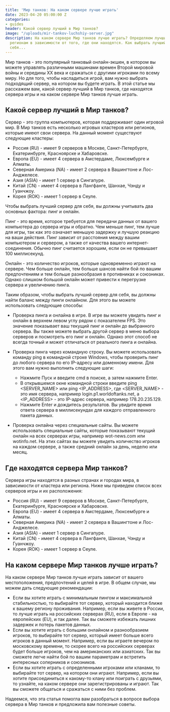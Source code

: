 ```yaml
---
title: 'Мир танков: На каком сервере лучше играть'
date: 2023-04-20 05:00:00 Z
categories:
- guides
header: Какой сервер лучший в Мир танков?
image: "/uploads/mir-tankov-luchshiy-server.jpg"
description: На каком сервере Мир танков лучше играть? Определяем лучшие сервера по
  регионам в зависимости от того, где они находятся. Как выбрать лучший сервер для
  себя...
---
```


Мир танков - это популярный танковый онлайн-экшен, в котором вы можете управлять различными машинами времен Второй мировой войны и середины XX века и сражаться с другими игроками по всему миру. Но для того, чтобы насладиться игрой, вам нужно выбрать подходящий сервер, на котором вы будете играть. В этой статье мы расскажем вам, какой сервер лучший в Мир танков, где находятся сервера игры и на каком сервере Мир танков лучше играть.

Какой сервер лучший в Мир танков?
---------------------------------

Сервер - это группа компьютеров, которая поддерживает один игровой мир. В Мир танков есть несколько игровых кластеров или регионов, которые имеют свои сервера. На данный момент существуют следующие кластеры:

*   Россия (RU) - имеет 9 серверов в Москве, Санкт-Петербурге, Екатеринбурге, Красноярске и Хабаровске.
*   Европа (EU) - имеет 4 сервера в Амстердаме, Люксембурге и Алматы.
*   Северная Америка (NA) - имеет 2 сервера в Вашингтоне и Лос-Анджелесе.
*   Азия (ASIA) - имеет 1 сервер в Сингапуре.
*   Китай (CN) - имеет 4 сервера в Лангфанге, Шанхае, Чэнду и Гуанчжоу.
*   Корея (ROK) - имеет 1 сервер в Сеуле.

Чтобы выбрать лучший сервер для себя, вы должны учитывать два основных фактора: пинг и онлайн.

Пинг - это время, которое требуется для передачи данных от вашего компьютера до сервера игры и обратно. Чем меньше пинг, тем лучше для игры, так как это означает меньшую задержку и лучшую реакцию на ваши действия. Пинг зависит от расстояния между вашим компьютером и сервером, а также от качества вашего интернет-соединения. Обычно пинг считается хорошим, если он не превышает 100 миллисекунд.

Онлайн - это количество игроков, которые одновременно играют на сервере. Чем больше онлайн, тем больше шансов найти бой по вашим предпочтениям и тем больше разнообразия в противниках и союзниках. Однако слишком большой онлайн может привести к перегрузке сервера и увеличению пинга.

Таким образом, чтобы выбрать лучший сервер для себя, вы должны найти баланс между пинги онлайном. Для этого вы можете использовать следующие способы:

*   Проверка пинга и онлайна в игре. В игре вы можете увидеть пинг и онлайн в верхнем левом углу рядом с показателем FPS. Это значение показывает ваш текущий пинг и онлайн до выбранного сервера. Вы также можете выбрать другой сервер в меню выбора серверов и посмотреть его пинг и онлайн. Однако этот способ не всегда точный и может отличаться от реального пинга и онлайна.
    
*   Проверка пинга через командную строку. Вы можете использовать команду ping в командной строке Windows, чтобы проверить пинг до любого сервера по его IP-адресу или доменному имени. Для этого вам нужно выполнить следующие шаги:
    
    *   Нажмите Пуск и введите cmd в поиске, а затем нажмите Enter.
    *   В открывшемся окне командной строки введите ping <SERVER\_NAME> или ping <IP\_ADDRESS>, где <SERVER\_NAME> - это имя сервера, например login.p1.worldoftanks.net, а <IP\_ADDRESS> - это IP-адрес сервера, например 178.20.235.129.
    *   Нажмите Enter и дождитесь результатов. Вы увидите время ответа сервера в миллисекундах для каждого отправленного пакета данных.
*   Проверка онлайна через специальные сайты. Вы можете использовать специальные сайты, которые показывают текущий онлайн на всех серверах игры, например wot-news.com или wotinfo.net. На этих сайтах вы можете увидеть количество игроков на каждом сервере, а также средний онлайн за день, неделю или месяц.
    

Где находятся сервера Мир танков?
---------------------------------

Сервера игры находятся в разных странах и городах мира, в зависимости от кластера или региона. Ниже мы приведем список всех серверов игры и их расположения:

*   Россия (RU) - имеет 9 серверов в Москве, Санкт-Петербурге, Екатеринбурге, Красноярске и Хабаровске.
*   Европа (EU) - имеет 4 сервера в Амстердаме, Люксембурге и Алматы.
*   Северная Америка (NA) - имеет 2 сервера в Вашингтоне и Лос-Анджелесе.
*   Азия (ASIA) - имеет 1 сервер в Сингапуре.
*   Китай (CN) - имеет 4 сервера в Лангфанге, Шанхае, Чэнду и Гуанчжоу.
*   Корея (ROK) - имеет 1 сервер в Сеуле.

На каком сервере Мир танков лучше играть?
-----------------------------------------

На каком сервере Мир танков лучше играть зависит от вашего местоположения, предпочтений и целей в игре. В общем случае, мы можем дать следующие рекомендации:

*   Если вы хотите играть с минимальным пингом и максимальной стабильностью, то выбирайте тот сервер, который находится ближе к вашему региону проживания. Например, если вы живете в России, то лучше играть на российских серверах (RU), если в Европе - на европейских (EU), и так далее. Так вы сможете избежать лишних задержек и потерь пакетов данных.
*   Если вы хотите играть с большим онлайном и разнообразием игроков, то выбирайте тот сервер, который имеет больше всего игроков в данный момент. Например, если вы играете вечером по московскому времени, то скорее всего на российских серверах будет больше игроков, чем на американских или азиатских. Так вы сможете легче найти бой по вашим параметрам и встретить интересных соперников и союзников.
*   Если вы хотите играть с определенными игроками или кланами, то выбирайте тот сервер, на котором они играют. Например, если вы хотите присоединиться к какому-то клану или поиграть с друзьями, то узнайте, на каком сервере они зарегистрированы и играют. Так вы сможете общаться и сражаться с ними без проблем.

Надеемся, что эта статья помогла вам разобраться в вопросе выбора сервера в Мир танков и предложила вам полезные советы.